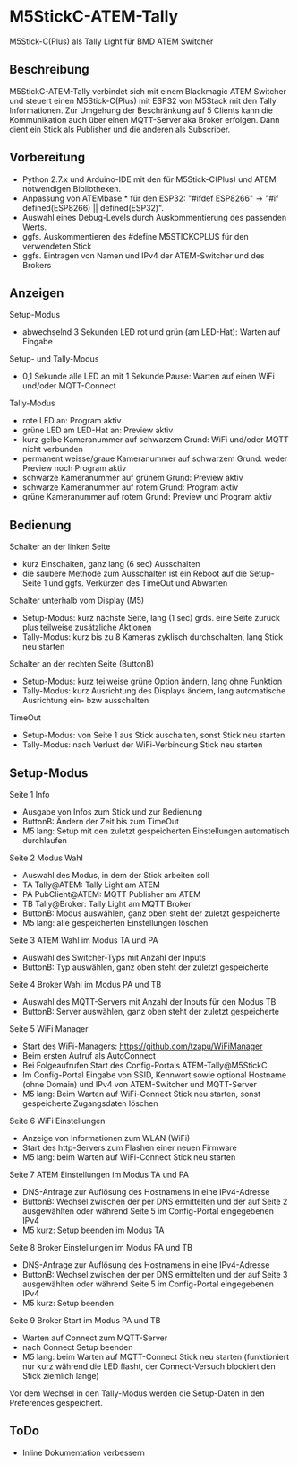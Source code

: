 # M5StickC-ATEM-Tally
M5Stick-C(Plus) als Tally Light für BMD ATEM Switcher

## Beschreibung
M5StickC-ATEM-Tally verbindet sich mit einem Blackmagic ATEM Switcher und steuert einen M5Stick-C(Plus) mit ESP32 von M5Stack mit den Tally Informationen.
Zur Umgehung der Beschränkung auf 5 Clients kann die Kommunikation auch über einen MQTT-Server aka Broker erfolgen. 
Dann dient ein Stick als Publisher und die anderen als Subscriber. 

## Vorbereitung
- Python 2.7.x und Arduino-IDE mit den für M5Stick-C(Plus) und ATEM notwendigen Bibliotheken. 
- Anpassung von ATEMbase.* für den ESP32: "#ifdef ESP8266" -> "#if defined(ESP8266) || defined(ESP32)".
- Auswahl eines Debug-Levels durch Auskommentierung des passenden Werts. 
- ggfs. Auskommentieren des #define M5STICKCPLUS für den verwendeten Stick
- ggfs. Eintragen von Namen und IPv4 der ATEM-Switcher und des Brokers 

## Anzeigen
Setup-Modus
- abwechselnd 3 Sekunden LED rot und grün (am LED-Hat): Warten auf Eingabe

Setup- und Tally-Modus
- 0,1 Sekunde alle LED an mit 1 Sekunde Pause: Warten auf einen WiFi und/oder MQTT-Connect

Tally-Modus
- rote LED an: Program aktiv
- grüne LED am LED-Hat an: Preview aktiv
- kurz gelbe Kameranummer auf schwarzem Grund: WiFi und/oder MQTT nicht verbunden
- permanent weisse/graue Kameranummer auf schwarzem Grund: weder Preview noch Program aktiv
- schwarze Kameranummer auf grünem Grund: Preview aktiv
- schwarze Kameranummer auf rotem Grund: Program aktiv
- grüne Kameranummer auf rotem Grund: Preview und Program aktiv

## Bedienung
Schalter an der linken Seite 
- kurz Einschalten, ganz lang (6 sec) Ausschalten
- die saubere Methode zum Ausschalten ist ein Reboot auf die Setup-Seite 1 und ggfs. Verkürzen des TimeOut und Abwarten

Schalter unterhalb vom Display (M5) 
- Setup-Modus: kurz nächste Seite, lang (1 sec) grds. eine Seite zurück plus teilweise zusätzliche Aktionen
- Tally-Modus: kurz bis zu 8 Kameras zyklisch durchschalten, lang Stick neu starten

Schalter an der rechten Seite (ButtonB)
- Setup-Modus: kurz teilweise grüne Option ändern, lang ohne Funktion
- Tally-Modus: kurz Ausrichtung des Displays ändern, lang automatische Ausrichtung ein- bzw ausschalten 

TimeOut 
- Setup-Modus: von Seite 1 aus Stick auschalten, sonst Stick neu starten
- Tally-Modus: nach Verlust der WiFi-Verbindung Stick neu starten

## Setup-Modus
Seite 1 Info
- Ausgabe von Infos zum Stick und zur Bedienung
- ButtonB: Ändern der Zeit bis zum TimeOut
- M5 lang: Setup mit den zuletzt gespeicherten Einstellungen automatisch durchlaufen

Seite 2 Modus Wahl
- Auswahl des Modus, in dem der Stick arbeiten soll
- TA Tally@ATEM: Tally Light am ATEM
- PA PubClient@ATEM: MQTT Publisher am ATEM
- TB Tally@Broker: Tally Light am MQTT Broker
- ButtonB: Modus auswählen, ganz oben steht der zuletzt gespeicherte
- M5 lang: alle gespeicherten Einstellungen löschen

Seite 3 ATEM Wahl im Modus TA und PA
- Auswahl des Switcher-Typs mit Anzahl der Inputs
- ButtonB: Typ auswählen, ganz oben steht der zuletzt gespeicherte

Seite 4 Broker Wahl im Modus PA und TB
- Auswahl des MQTT-Servers mit Anzahl der Inputs für den Modus TB
- ButtonB: Server auswählen, ganz oben steht der zuletzt gespeicherte

Seite 5 WiFi Manager
- Start des WiFi-Managers: https://github.com/tzapu/WiFiManager
- Beim ersten Aufruf als AutoConnect
- Bei Folgeaufrufen Start des Config-Portals ATEM-Tally@M5StickC
- Im Config-Portal Eingabe von SSID, Kennwort sowie optional Hostname (ohne Domain) und IPv4 von ATEM-Switcher und MQTT-Server
- M5 lang: Beim Warten auf WiFi-Connect Stick neu starten, sonst gespeicherte Zugangsdaten löschen

Seite 6 WiFi Einstellungen
- Anzeige von Informationen zum WLAN (WiFi)
- Start des http-Servers zum Flashen einer neuen Firmware
- M5 lang: beim Warten auf WiFi-Connect Stick neu starten

Seite 7 ATEM Einstellungen im Modus TA und PA
- DNS-Anfrage zur Auflösung des Hostnamens in eine IPv4-Adresse
- ButtonB: Wechsel zwischen der per DNS ermittelten und der auf Seite 2 ausgewählten oder während Seite 5 im Config-Portal eingegebenen IPv4
- M5 kurz: Setup beenden im Modus TA

Seite 8 Broker Einstellungen im Modus PA und TB
- DNS-Anfrage zur Auflösung des Hostnamens in eine IPv4-Adresse
- ButtonB: Wechsel zwischen der per DNS ermittelten und der auf Seite 3 ausgewählten oder während Seite 5 im Config-Portal eingegebenen IPv4
- M5 kurz: Setup beenden

Seite 9 Broker Start im Modus PA und TB
- Warten auf Connect zum MQTT-Server
- nach Connect Setup beenden
- M5 lang: beim Warten auf MQTT-Connect Stick neu starten (funktioniert nur kurz während die LED flasht, der Connect-Versuch blockiert den Stick ziemlich lange)

Vor dem Wechsel in den Tally-Modus werden die Setup-Daten in den Preferences gespeichert. 

## ToDo
- Inline Dokumentation verbessern

